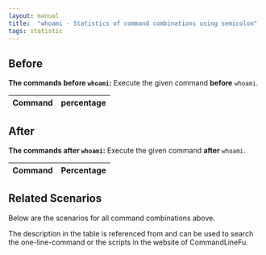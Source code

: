 ```yaml
---
layout: manual
title:  "whoami - Statistics of command combinations using semicolon"
tags: statistic
---
```


## Before

__The commands before `whoami`:__  Execute the given command __before__ `whoami`.

| Command | percentage |
|--------|--------|



## After

__The commands after `whoami`:__ Execute the given command __after__ `whoami`.

| Command | Percentage | 
|-------|--------|



## Related Scenarios

Below are the scenarios for all command combinations above.

The description in the table is referenced from and can be used to search the one-line-command or the scripts in the website of CommandLineFu.




